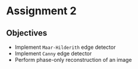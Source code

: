 # Assignment 2

## Objectives

* Implement `Maar-Hilderith` edge detector
* Implement `Canny` edge detector
* Perform phase-only reconstruction of an image
